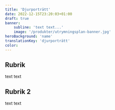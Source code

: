 ```yaml
---
title: 'Djurporträtt'
date: 2022-12-15T23:20:03+01:00
draft: true
banner:
    subline: 'text text...'
    image: '/produkter/utrymningsplan-banner.jpg'
heroBackground: 'name'
translationKey: 'djurporträtt'
color:
---
```


## Rubrik

text text

## Rubrik 2

text text